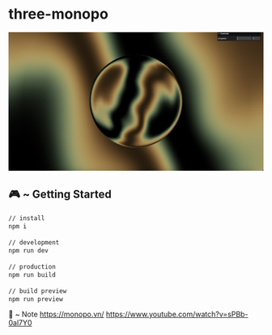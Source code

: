 # three-monopo

<img src="screenshot.png">

## 🎮 ~ Getting Started

```
// install
npm i

// development
npm run dev

// production
npm run build

// build preview
npm run preview
```

📝 ~ Note
https://monopo.vn/
https://www.youtube.com/watch?v=sPBb-0al7Y0

